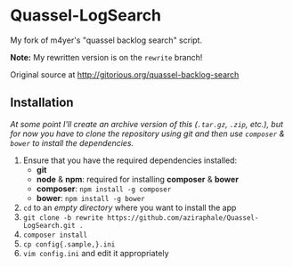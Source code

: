 Quassel-LogSearch
=================

My fork of m4yer's "quassel backlog search" script.

**Note:** My rewritten version is on the `rewrite` branch!

Original source at http://gitorious.org/quassel-backlog-search

Installation
------------

*At some point I'll create an archive version of this (`.tar.gz`, `.zip`, etc.), but for now you have to clone the repository using git and then use `composer` & `bower` to install the dependencies.*

1. Ensure that you have the required dependencies installed:
   - **git**
   - **node** & **npm**: required for installing **composer** & **bower**
   - **composer**: `npm install -g composer`
   - **bower**: `npm install -g bower`
2. `cd` to an *empty directory* where you want to install the app
3. `git clone -b rewrite https://github.com/aziraphale/Quassel-LogSearch.git .`
4. `composer install`
5. `cp config{.sample,}.ini`
6. `vim config.ini` and edit it appropriately
